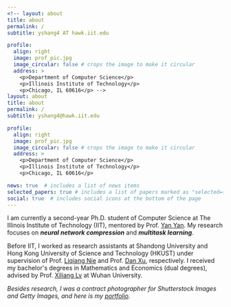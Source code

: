 ```yaml
---
<!-- layout: about
title: about
permalink: /
subtitle: yshang4 AT hawk.iit.edu

profile:
  align: right
  image: prof_pic.jpg
  image_circular: false # crops the image to make it circular
  address: >
    <p>Department of Computer Science</p>
    <p>Illinois Institute of Technology</p>
    <p>Chicago, IL 60616</p> -->
layout: about
title: about
permalink: /
subtitle: yshang4@hawk.iit.edu

profile:
  align: right
  image: prof_pic.jpg
  image_circular: false # crops the image to make it circular
  address: >
    <p>Department of Computer Science</p>
    <p>Illinois Institute of Technology</p>
    <p>Chicago, IL 60616</p>

news: true  # includes a list of news items
selected_papers: true # includes a list of papers marked as "selected={true}"
social: true  # includes social icons at the bottom of the page
---
```


I am currently a second-year Ph.D. student of Computer Science at The Illinois Institute of Technology (IIT), mentored by Prof. [Yan Yan](https://tomyan555.github.io/). My research focuses on **_neural network compression_** and **_multitask learning_**.    

Before IIT, I worked as research assistants at Shandong University and Hong Kong University of Science and Technology (HKUST) under supervision of Prof. [Liqiang Nie](https://liqiangnie.github.io/index.html) and Prof. [Dan Xu](https://www.danxurgb.net/), respectively. I received my bachelor's degrees in Mathematics and Economics (dual degrees), advised by Prof. [Xiliang Lv](https://scholar.google.com/citations?user=SIJCkXcAAAAJ&hl=en) at Wuhan University.    

_Besides research, I was a contract photographer for Shutterstock Images and Getty Images, and here is my [portfolio](https://500px.com.cn/shang)._     
<!-- > Motto: Wir müssen wissen, wir werden wissen!     -->
